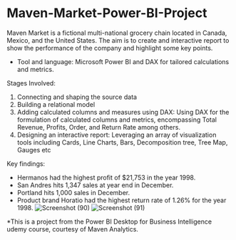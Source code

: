 # Maven-Market-Power-BI-Project
Maven Market is a fictional multi-national grocery chain located in Canada, Mexico, and the United States.
The aim is to create and interactive report to show the performance of the company and highlight some key points. 
- Tool and language: Microsoft Power BI and DAX for tailored calculations and metrics.

Stages Involved:
1. Connecting and shaping the source data
2. Building a relational model
3. Adding calculated columns and measures using DAX: Using DAX for the formulation of calculated columns and metrics, encompassing Total Revenue, Profits, Order, and Return Rate among others.
4. Designing an interactive report: Leveraging an array of visualization tools including Cards, Line Charts, Bars, Decomposition tree, Tree Map, Gauges etc

Key findings:
- Hermanos had the highest profit of $21,753 in the year 1998.
- San Andres hits 1,347 sales at year end in December.
- Portland hits 1,000 sales in December.
- Product brand Horatio had the highest return rate of 1.26% for the year 1998.
![Screenshot (90)](https://github.com/user-attachments/assets/d1d8e460-0245-46ff-912a-eb0e07a16d1f)
![Screenshot (91)](https://github.com/user-attachments/assets/8691529f-b18c-4672-9d71-9c1c4a1dc70b)

*This is a project from the Power BI Desktop for Business Intelligence udemy course, courtesy of Maven Analytics.
